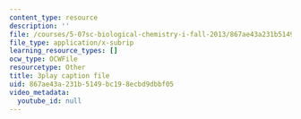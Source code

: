 ```yaml
---
content_type: resource
description: ''
file: /courses/5-07sc-biological-chemistry-i-fall-2013/867ae43a231b5149bc198ecbd9dbbf05_61ZVXmh6ae0.vtt
file_type: application/x-subrip
learning_resource_types: []
ocw_type: OCWFile
resourcetype: Other
title: 3play caption file
uid: 867ae43a-231b-5149-bc19-8ecbd9dbbf05
video_metadata:
  youtube_id: null
---
```

